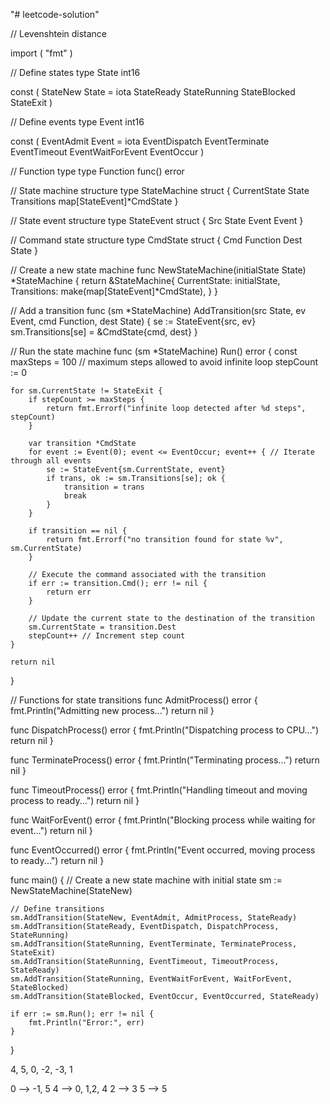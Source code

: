 "# leetcode-solution" 

// Levenshtein distance



import (
	"fmt"
)

// Define states
type State int16

const (
	StateNew State = iota
	StateReady
	StateRunning
	StateBlocked
	StateExit
)

// Define events
type Event int16

const (
	EventAdmit Event = iota
	EventDispatch
	EventTerminate
	EventTimeout
	EventWaitForEvent
	EventOccur
)

// Function type
type Function func() error

// State machine structure
type StateMachine struct {
	CurrentState State
	Transitions  map[StateEvent]*CmdState
}

// State event structure
type StateEvent struct {
	Src   State
	Event Event
}

// Command state structure
type CmdState struct {
	Cmd  Function
	Dest State
}

// Create a new state machine
func NewStateMachine(initialState State) *StateMachine {
	return &StateMachine{
		CurrentState: initialState,
		Transitions:  make(map[StateEvent]*CmdState),
	}
}

// Add a transition
func (sm *StateMachine) AddTransition(src State, ev Event, cmd Function, dest State) {
	se := StateEvent{src, ev}
	sm.Transitions[se] = &CmdState{cmd, dest}
}

// Run the state machine
func (sm *StateMachine) Run() error {
	const maxSteps = 100 // maximum steps allowed to avoid infinite loop
	stepCount := 0

	for sm.CurrentState != StateExit {
		if stepCount >= maxSteps {
			return fmt.Errorf("infinite loop detected after %d steps", stepCount)
		}

		var transition *CmdState
		for event := Event(0); event <= EventOccur; event++ { // Iterate through all events
			se := StateEvent{sm.CurrentState, event}
			if trans, ok := sm.Transitions[se]; ok {
				transition = trans
				break
			}
		}

		if transition == nil {
			return fmt.Errorf("no transition found for state %v", sm.CurrentState)
		}

		// Execute the command associated with the transition
		if err := transition.Cmd(); err != nil {
			return err
		}

		// Update the current state to the destination of the transition
		sm.CurrentState = transition.Dest
		stepCount++ // Increment step count
	}

	return nil
}

// Functions for state transitions
func AdmitProcess() error {
	fmt.Println("Admitting new process...")
	return nil
}

func DispatchProcess() error {
	fmt.Println("Dispatching process to CPU...")
	return nil
}

func TerminateProcess() error {
	fmt.Println("Terminating process...")
	return nil
}

func TimeoutProcess() error {
	fmt.Println("Handling timeout and moving process to ready...")
	return nil
}

func WaitForEvent() error {
	fmt.Println("Blocking process while waiting for event...")
	return nil
}

func EventOccurred() error {
	fmt.Println("Event occurred, moving process to ready...")
	return nil
}

func main() {
	// Create a new state machine with initial state
	sm := NewStateMachine(StateNew)

	// Define transitions
	sm.AddTransition(StateNew, EventAdmit, AdmitProcess, StateReady)
	sm.AddTransition(StateReady, EventDispatch, DispatchProcess, StateRunning)
	sm.AddTransition(StateRunning, EventTerminate, TerminateProcess, StateExit)
	sm.AddTransition(StateRunning, EventTimeout, TimeoutProcess, StateReady)
	sm.AddTransition(StateRunning, EventWaitForEvent, WaitForEvent, StateBlocked)
	sm.AddTransition(StateBlocked, EventOccur, EventOccurred, StateReady)

	if err := sm.Run(); err != nil {
		fmt.Println("Error:", err)
	}
}









4, 5, 0, -2, -3, 1

0 --> -1, 5
4 --> 0, 1,2, 4 
2 --> 3
5 --> 5